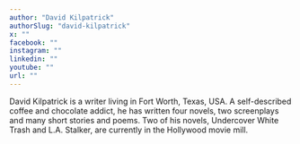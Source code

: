 ```yaml
---
author: "David Kilpatrick"
authorSlug: "david-kilpatrick"
x: ""
facebook: ""
instagram: ""
linkedin: ""
youtube: ""
url: ""
---
```


David Kilpatrick is a writer living in Fort Worth, Texas, USA. A self-described coffee and chocolate addict, he has written four novels, two screenplays and many short stories and poems. Two of his novels, Undercover White Trash and L.A. Stalker, are currently in the Hollywood movie mill.
